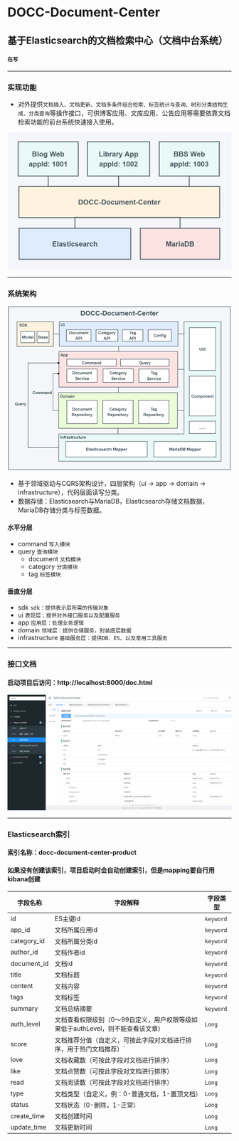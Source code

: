 # DOCC-Document-Center
## 基于Elasticsearch的文档检索中心（文档中台系统）
#### `在写`

***

### 实现功能
* 对外提供`文档插入、文档更新、文档多条件组合检索、标签统计与查询、树形分类结构生成、分类查询`等操作接口，可供博客应用、文库应用、公告应用等需要依靠文档检索功能的前台系统快速接入使用。

![ddd](./img/ddoc.PNG)

***
### 系统架构

![ddd](./img/ddd.PNG)

* 基于领域驱动与CQRS架构设计，四层架构（ui -> app -> domain -> infrastructure），代码层面读写分类。
* 数据存储：Elasticsearch与MariaDB，Elasticsearch存储文档数据，MariaDB存储分类与标签数据。

#### 水平分层
* command `写入模块`
* query `查询模块`
  * document `文档模块`
  * category `分类模块`
  * tag `标签模块`

#### 垂直分层
* sdk `sdk：提供表示层所需的传输对象`
* ui `表现层：提供对外接口服务以及配置服务`
* app `应用层：处理业务逻辑`
* domain `领域层：提供仓储服务，封装底层数据`
* infrastructure `基础服务层：提供DB、ES、以及常用工具服务`

***

### 接口文档
#### 启动项目后访问：http://localhost:8000/doc.html

![ddd](./img/swagger.PNG)

***

### Elasticsearch索引
#### 索引名称：docc-document-center-product
#### 如果没有创建该索引，项目启动时会自动创建索引，但是mapping要自行用kibana创建

| 字段名称        | 字段解释                                           | 字段类型      |
|-------------|------------------------------------------------|-----------|
| id          | ES主键id                                         | `keyword` |
| app_id      | 文档所属应用id                                       | `keyword` |
| category_id | 文档所属分类id                                       | `keyword` |
| author_id   | 文档作者id                                         | `keyword` |
| document_id | 文档id                                           | `keyword` |
| title       | 文档标题                                           | `keyword` |
| content     | 文档内容                                           | `keyword` |
| tags        | 文档标签                                           | `keyword` |
| summary     | 文档总结摘要                                         | `keyword` |
| auth_level  | 文档查看权限级别（0～99自定义，用户权限等级如果低于authLevel，则不能查看该文章） | `Long`    |
| score       | 文档推荐分值（自定义，可按此字段对文档进行排序，用于热门文档推荐）`             | `Long`    |
| love        | 文档收藏数（可按此字段对文档进行排序）                            | `Long`    |
| like        | 文档点赞数（可按此字段对文档进行排序）                            | `Long`    |
| read        | 文档阅读数（可按此字段对文档进行排序）                            | `Long`    |
| type        | 文档类型（自定义，例：0-普通文档，1-置顶文档）                      | `Long`    |
| status      | 文档状态（0-删除，1-正常）                                | `Long`    |
| create_time | 文档创建时间                                         | `Long`    |
| update_time | 文档更新时间                                         | `Long`    |

